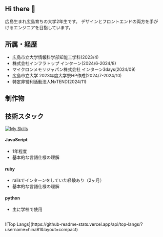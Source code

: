 ## Hi there 👋
広島生まれ広島育ちの大学2年生です。
デザインとフロントエンドの両方を手がけるエンジニアを目指しています。

## 所属・経歴
- 広島市立大学情報科学部知能工学科(2023/4)
- 株式会社インフラトップ インターン(2024/6-2024/8)
- マイクロンメモリジャパン株式会社 インターン3days(2024/09)
- 広島市立大学 2023年度大学祭HP作成(2024/7-2024/10)
- 特定非営利活動法人NxTEND(2024/11)

## 制作物

## 技術スタック
[![My Skills](https://skillicons.dev/icons?i=html,css,js,react,vite,threejs,rails,ruby,py,github,notion,vscode)](https://skillicons.dev)
<br/>
#### JavaScript
- 1年程度
- 基本的な言語仕様の理解

#### ruby
- railsでインターンをしていた経験あり（2ヶ月）
- 基本的な言語仕様の理解

#### python
- 主に学校で使用
<br/>
![Top Langs](https://github-readme-stats.vercel.app/api/top-langs/?username=hina81&layout=compact)


